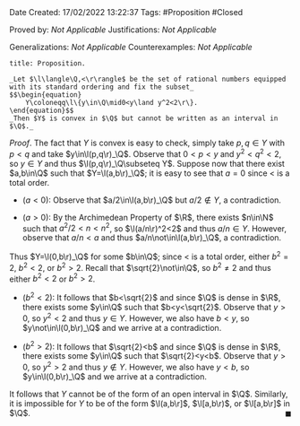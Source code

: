 <br />
<br />

Date Created: 17/02/2022 13:22:37
Tags: #Proposition #Closed 

Proved by: _Not Applicable_
Justifications: _Not Applicable_

Generalizations: _Not Applicable_
Counterexamples: _Not Applicable_

``` ad-Proposition
title: Proposition.

_Let $\l\langle\Q,<\r\rangle$ be the set of rational numbers equipped with its standard ordering and fix the subset_
$$\begin{equation}
    Y\coloneqq\l\{y\in\Q\mid0<y\land y^2<2\r\}.
\end{equation}$$
_Then $Y$ is convex in $\Q$ but cannot be written as an interval in $\Q$._

```

_Proof_. The fact that $Y$ is convex is easy to check, simply take $p,q\in Y$ with $p<q$ and take $y\in\l(p,q\r)_\Q$. Observe that $0<p<y$ and $y^2<q^2<2$, so $y\in Y$ and thus $\l(p,q\r)_\Q\subseteq Y$. Suppose now that there exist $a,b\in\Q$ such that $Y=\l(a,b\r)_\Q$; it is easy to see that $a=0$ since $<$ is a total order.
* ($a<0$): Observe that $a/2\in\l(a,b\r)_\Q$ but $a/2\not\in Y$, a contradiction.

* ($a>0$): By the Archimedean Property of $\R$, there exists $n\in\N$ such that $a^2/2<n<n^2$, so $\l(a/n\r)^2<2$ and thus $a/n\in Y$. However, observe that $a/n<a$ and thus $a/n\not\in\l(a,b\r)_\Q$, a contradiction.

Thus $Y=\l(0,b\r)_\Q$ for some $b\in\Q$; since $<$ is a total order, either $b^2=2$, $b^2<2$, or $b^2>2$. Recall that $\sqrt{2}\not\in\Q$, so $b^2\neq2$ and thus either $b^2<2$ or $b^2>2$.
* ($b^2<2$): It follows that $b<\sqrt{2}$ and since $\Q$ is dense in $\R$, there exists some $y\in\Q$ such that $b<y<\sqrt{2}$. Observe that $y>0$, so $y^2<2$ and thus $y\in Y$. However, we also have $b<y$, so $y\not\in\l(0,b\r)_\Q$ and we arrive at a contradiction.

* ($b^2>2$): It follows that $\sqrt{2}<b$ and since $\Q$ is dense in $\R$, there exists some $y\in\Q$ such that $\sqrt{2}<y<b$. Observe that $y>0$, so $y^2>2$ and thus $y\not\in Y$. However, we also have $y<b$, so $y\in\l(0,b\r)_\Q$ and we arrive at a contradiction.

It follows that $Y$ cannot be of the form of an open interval in $\Q$. Similarly, it is impossible for $Y$ to be of the form $\l(a,b\r]$, $\l[a,b\r)$, or $\l[a,b\r]$ in $\Q$.<span style="float:right;">$\blacksquare$</span>

